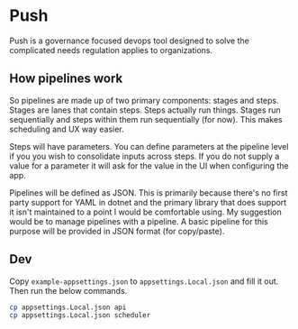 # Push

Push is a governance focused devops tool designed to solve the complicated needs regulation applies to organizations.

## How pipelines work

So pipelines are made up of two primary components: stages and steps. Stages are lanes that contain steps. Steps actually run things.
Stages run sequentially and steps within them run sequentially (for now). This makes scheduling and UX way easier.

Steps will have parameters. You can define parameters at the pipeline level if you you wish to consolidate inputs across steps.
If you do not supply a value for a parameter it will ask for the value in the UI when configuring the app.

Pipelines will be defined as JSON. This is primarily because there's no first party support for
YAML in dotnet and the primary library that does support it isn't maintained to a point I would be comfortable using. My suggestion
would be to manage pipelines with a pipeline. A basic pipeline for this purpose will be provided in JSON format (for copy/paste).

## Dev

Copy `example-appsettings.json` to `appsettings.Local.json` and fill it out. Then run the below commands.

```bash
cp appsettings.Local.json api
cp appsettings.Local.json scheduler
```
